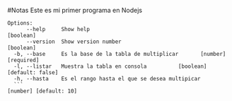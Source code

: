 #Notas
Este es mi primer programa en Nodejs

```
Options:
      --help     Show help                                             [boolean]
      --version  Show version number                                   [boolean]
  -b, --base     Es la base de la tabla de multiplicar       [number] [required]
  -l, --listar   Muestra la tabla en consola          [boolean] [default: false]
  -h, --hasta    Es el rango hasta el que se desea multipicar
  ```                                                          [number] [default: 10]
